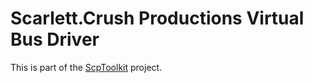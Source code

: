 # Scarlett.Crush Productions Virtual Bus Driver
This is part of the [ScpToolkit](../../../../nefarius/ScpToolkit) project.
